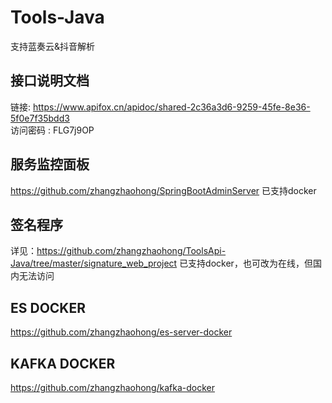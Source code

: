 # Tools-Java
支持蓝奏云&抖音解析

## 接口说明文档
链接: https://www.apifox.cn/apidoc/shared-2c36a3d6-9259-45fe-8e36-5f0e7f35bdd3  
访问密码 : FLG7j9OP 

## 服务监控面板
https://github.com/zhangzhaohong/SpringBootAdminServer
已支持docker

## 签名程序
详见：https://github.com/zhangzhaohong/ToolsApi-Java/tree/master/signature_web_project
已支持docker，也可改为在线，但国内无法访问

## ES DOCKER
https://github.com/zhangzhaohong/es-server-docker

## KAFKA DOCKER
https://github.com/zhangzhaohong/kafka-docker